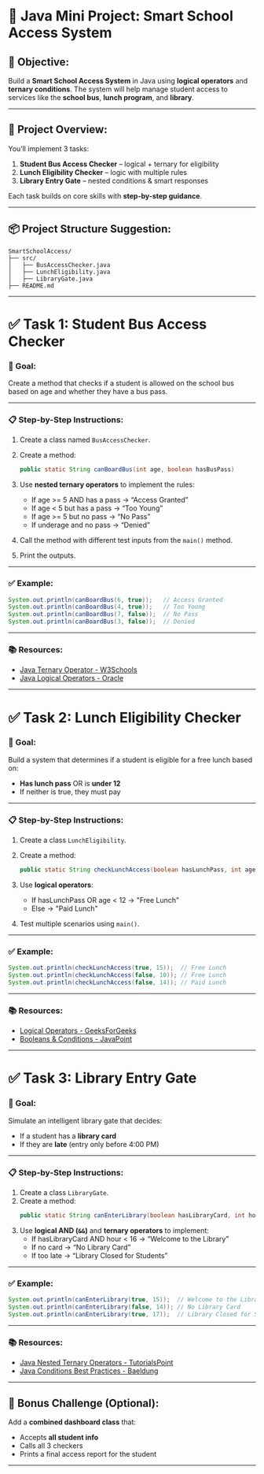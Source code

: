 # 🚌 **Java Mini Project: Smart School Access System**

## 🎯 Objective:
Build a **Smart School Access System** in Java using **logical operators** and **ternary conditions**. The system will help manage student access to services like the **school bus**, **lunch program**, and **library**.

---

## 🧩 Project Overview:

You’ll implement 3 tasks:

1. **Student Bus Access Checker** – logical + ternary for eligibility  
2. **Lunch Eligibility Checker** – logic with multiple rules  
3. **Library Entry Gate** – nested conditions & smart responses  

Each task builds on core skills with **step-by-step guidance**.

---

## 📦 Project Structure Suggestion:
```
SmartSchoolAccess/
├── src/
│   ├── BusAccessChecker.java
│   ├── LunchEligibility.java
│   ├── LibraryGate.java
├── README.md
```

---

# ✅ Task 1: Student Bus Access Checker

### 🎯 Goal:
Create a method that checks if a student is allowed on the school bus based on age and whether they have a bus pass.

---

### 📋 Step-by-Step Instructions:
1. Create a class named `BusAccessChecker`.
2. Create a method:
   ```java
   public static String canBoardBus(int age, boolean hasBusPass)
   ```
3. Use **nested ternary operators** to implement the rules:
   - If age >= 5 AND has a pass → “Access Granted”
   - If age < 5 but has a pass → “Too Young”
   - If age >= 5 but no pass → “No Pass”
   - If underage and no pass → “Denied”

4. Call the method with different test inputs from the `main()` method.
5. Print the outputs.

---

### ✅ Example:
```java
System.out.println(canBoardBus(6, true));   // Access Granted
System.out.println(canBoardBus(4, true));   // Too Young
System.out.println(canBoardBus(7, false));  // No Pass
System.out.println(canBoardBus(3, false));  // Denied
```

---

### 📚 Resources:
- [Java Ternary Operator - W3Schools](https://www.w3schools.com/java/java_conditions.asp)  
- [Java Logical Operators - Oracle](https://docs.oracle.com/javase/tutorial/java/nutsandbolts/opsummary.html)

---

# ✅ Task 2: Lunch Eligibility Checker

### 🎯 Goal:
Build a system that determines if a student is eligible for a free lunch based on:
- **Has lunch pass** OR is **under 12**
- If neither is true, they must pay

---

### 📋 Step-by-Step Instructions:
1. Create a class `LunchEligibility`.
2. Create a method:
   ```java
   public static String checkLunchAccess(boolean hasLunchPass, int age)
   ```
3. Use **logical operators**:
   - If hasLunchPass OR age < 12 → "Free Lunch"
   - Else → "Paid Lunch"

4. Test multiple scenarios using `main()`.

---

### ✅ Example:
```java
System.out.println(checkLunchAccess(true, 15));  // Free Lunch
System.out.println(checkLunchAccess(false, 10)); // Free Lunch
System.out.println(checkLunchAccess(false, 14)); // Paid Lunch
```

---

### 📚 Resources:
- [Logical Operators - GeeksForGeeks](https://www.geeksforgeeks.org/logical-operators-in-java/)  
- [Booleans & Conditions - JavaPoint](https://www.javatpoint.com/java-if-else)

---

# ✅ Task 3: Library Entry Gate

### 🎯 Goal:
Simulate an intelligent library gate that decides:
- If a student has a **library card**
- If they are **late** (entry only before 4:00 PM)

---

### 📋 Step-by-Step Instructions:
1. Create a class `LibraryGate`.
2. Create a method:
   ```java
   public static String canEnterLibrary(boolean hasLibraryCard, int hour)
   ```
3. Use **logical AND (`&&`)** and **ternary operators** to implement:
   - If hasLibraryCard AND hour < 16 → “Welcome to the Library”
   - If no card → “No Library Card”
   - If too late → “Library Closed for Students”

---

### ✅ Example:
```java
System.out.println(canEnterLibrary(true, 15));  // Welcome to the Library
System.out.println(canEnterLibrary(false, 14)); // No Library Card
System.out.println(canEnterLibrary(true, 17));  // Library Closed for Students
```

---

### 📚 Resources:
- [Java Nested Ternary Operators - TutorialsPoint](https://www.tutorialspoint.com/java/java_basic_operators.htm)  
- [Java Conditions Best Practices - Baeldung](https://www.baeldung.com/java-ternary-operator)

---

## 🧠 Bonus Challenge (Optional):
Add a **combined dashboard class** that:
- Accepts **all student info**
- Calls all 3 checkers
- Prints a final access report for the student

---
